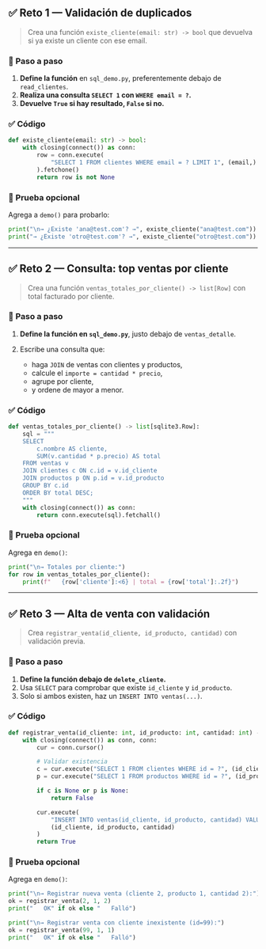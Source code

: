 

## ✅ Reto 1 — Validación de duplicados

> Crea una función `existe_cliente(email: str) -> bool` que devuelva si ya existe un cliente con ese email.

### 🧭 Paso a paso

1. **Define la función** en `sql_demo.py`, preferentemente debajo de `read_clientes`.
2. **Realiza una consulta `SELECT 1` con `WHERE email = ?`.**
3. **Devuelve `True` si hay resultado, `False` si no.**

### ✅ Código

```python
def existe_cliente(email: str) -> bool:
    with closing(connect()) as conn:
        row = conn.execute(
            "SELECT 1 FROM clientes WHERE email = ? LIMIT 1", (email,)
        ).fetchone()
        return row is not None
```

### 🧪 Prueba opcional

Agrega a `demo()` para probarlo:

```python
print("\n→ ¿Existe 'ana@test.com'? →", existe_cliente("ana@test.com"))
print("→ ¿Existe 'otro@test.com'? →", existe_cliente("otro@test.com"))
```

---

## ✅ Reto 2 — Consulta: top ventas por cliente

> Crea una función `ventas_totales_por_cliente() -> list[Row]` con total facturado por cliente.

### 🧭 Paso a paso

1. **Define la función en `sql_demo.py`**, justo debajo de `ventas_detalle`.
2. Escribe una consulta que:

   * haga `JOIN` de ventas con clientes y productos,
   * calcule el `importe = cantidad * precio`,
   * agrupe por cliente,
   * y ordene de mayor a menor.

### ✅ Código

```python
def ventas_totales_por_cliente() -> list[sqlite3.Row]:
    sql = """
    SELECT
        c.nombre AS cliente,
        SUM(v.cantidad * p.precio) AS total
    FROM ventas v
    JOIN clientes c ON c.id = v.id_cliente
    JOIN productos p ON p.id = v.id_producto
    GROUP BY c.id
    ORDER BY total DESC;
    """
    with closing(connect()) as conn:
        return conn.execute(sql).fetchall()
```

### 🧪 Prueba opcional

Agrega en `demo()`:

```python
print("\n→ Totales por cliente:")
for row in ventas_totales_por_cliente():
    print(f"   {row['cliente']:<6} | total = {row['total']:.2f}")
```

---

## ✅ Reto 3 — Alta de venta con validación

> Crea `registrar_venta(id_cliente, id_producto, cantidad)` con validación previa.

### 🧭 Paso a paso

1. **Define la función debajo de `delete_cliente`.**
2. Usa `SELECT` para comprobar que existe `id_cliente` y `id_producto`.
3. Solo si ambos existen, haz un `INSERT INTO ventas(...)`.

### ✅ Código

```python
def registrar_venta(id_cliente: int, id_producto: int, cantidad: int) -> bool:
    with closing(connect()) as conn, conn:
        cur = conn.cursor()

        # Validar existencia
        c = cur.execute("SELECT 1 FROM clientes WHERE id = ?", (id_cliente,)).fetchone()
        p = cur.execute("SELECT 1 FROM productos WHERE id = ?", (id_producto,)).fetchone()

        if c is None or p is None:
            return False

        cur.execute(
            "INSERT INTO ventas(id_cliente, id_producto, cantidad) VALUES (?, ?, ?)",
            (id_cliente, id_producto, cantidad)
        )
        return True
```

### 🧪 Prueba opcional

Agrega en `demo()`:

```python
print("\n→ Registrar nueva venta (cliente 2, producto 1, cantidad 2):")
ok = registrar_venta(2, 1, 2)
print("   OK" if ok else "   Falló")

print("\n→ Registrar venta con cliente inexistente (id=99):")
ok = registrar_venta(99, 1, 1)
print("   OK" if ok else "   Falló")
```

